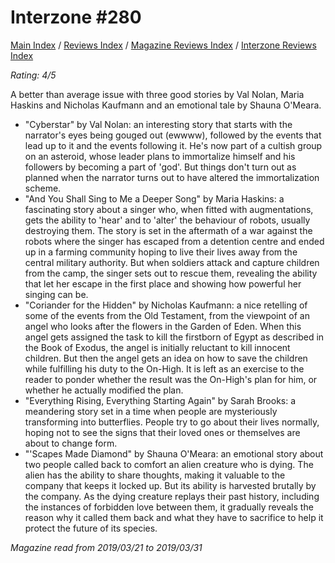 # Interzone #280

[Main Index](../../../README.md) / [Reviews Index](../../README.md) / [Magazine Reviews Index](../README.md) / [Interzone Reviews Index](README.md)

*Rating: 4/5*

A better than average issue with three good stories by Val Nolan, Maria Haskins and Nicholas Kaufmann and an emotional tale by Shauna O'Meara.

- "Cyberstar" by Val Nolan: an interesting story that starts with the narrator's eyes being gouged out (ewwww), followed by the events that lead up to it and the events following it. He's now part of a cultish group on an asteroid, whose leader plans to immortalize himself and his followers by becoming a part of 'god'. But things don't turn out as planned when the narrator turns out to have altered the immortalization scheme.
- "And You Shall Sing to Me a Deeper Song" by Maria Haskins: a fascinating story about a singer who, when fitted with augmentations, gets the ability to 'hear' and to 'alter' the behaviour of robots, usually destroying them. The story is set in the aftermath of a war against the robots where the singer has escaped from a detention centre and ended up in a farming community hoping to live their lives away from the central military authority. But when soldiers attack and capture children from the camp, the singer sets out to rescue them, revealing the ability that let her escape in the first place and showing how powerful her singing can be.
- "Coriander for the Hidden" by Nicholas Kaufmann: a nice retelling of some of the events from the Old Testament, from the viewpoint of an angel who looks after the flowers in the Garden of Eden. When this angel gets assigned the task to kill the firstborn of Egypt as described in the Book of Exodus, the angel is initially reluctant to kill innocent children. But then the angel gets an idea on how to save the children while fulfilling his duty to the On-High. It is left as an exercise to the reader to ponder whether the result was the On-High's plan for him, or whether he actually modified the plan.
- "Everything Rising, Everything Starting Again" by Sarah Brooks: a meandering story set in a time when people are mysteriously transforming into butterflies. People try to go about their lives normally, hoping not to see the signs that their loved ones or themselves are about to change form.
- "'Scapes Made Diamond" by Shauna O'Meara: an emotional story about two people called back to comfort an alien creature who is dying. The alien has the ability to share thoughts, making it valuable to the company that keeps it locked up. But its ability is harvested brutally by the company. As the dying creature replays their past history, including the instances of forbidden love between them, it gradually reveals the reason why it called them back and what they have to sacrifice to help it protect the future of its species.

*Magazine read from 2019/03/21 to 2019/03/31*
